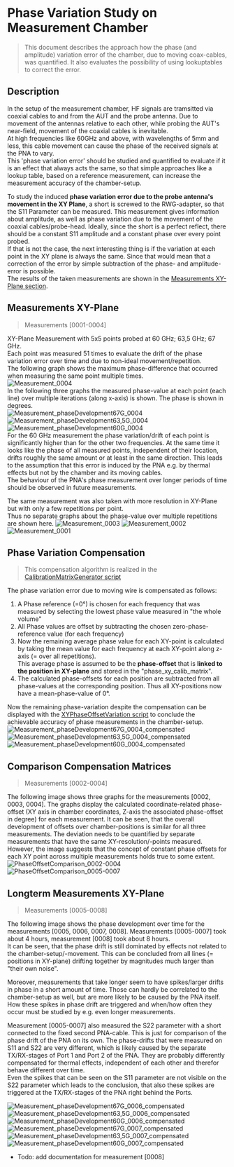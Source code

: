 # Phase Variation Study on Measurement Chamber
> This document describes the approach how the phase (and amplitude) variation error of the chamber, due to moving coax-cables, 
> was quantified. It also evaluates the possibility of using lookuptables to correct the error.

## Description
In the setup of the measurement chamber, HF signals are tramsitted via coaxial cables to and from the AUT and 
the probe antenna. Due to movement of the antennas relative to each other, while probing the AUT's near-field, 
movement of the coaxial cables is inevitable.  
At high frequencies like 60GHz and above, with wavelengths of 5mm and less, this cable movement can cause the phase
of the received signals at the PNA to vary.  
This 'phase variation error' should be studied and quantified to evaluate if it is an effect that always acts the same, 
so that simple approaches like a lookup table, based on a reference measurement, can increase the measurement accuracy 
of the chamber-setup.

To study the induced **phase variation error due to the probe antenna's movement in the XY Plane**, a short is screwed to 
the RWG-adapter, so that the S11 Parameter can be measured. This measurement gives information about amplitude, as well 
as phase variation due to the movement of the coaxial cables/probe-head. Ideally, since the short is a perfect reflect,
there should be a constant S11 amplitude and a constant phase over every point probed.  
If that is not the case, the next interesting thing is if the variation at each point in the XY plane is always the
same. Since that would mean that a correction of the error by simple subtraction of the phase- and amplitude-error is possible.  
The results of the taken measurements are shown in the [Measurements XY-Plane section](#measurements-xy-plane).

## Measurements XY-Plane 
> Measurements [0001-0004]

XY-Plane Measurement with 5x5 points probed at 60 GHz; 63,5 GHz; 67 GHz.  
Each point was measured 51 times to evaluate the drift of the phase variation error over time and due to 
non-ideal movement/repetition.  
The following graph shows the maximum phase-difference that occurred when measuring the same point multiple times.  
![Measurement_0004](/docs/Phase%20Variation%20Study/Figures/FreqOffsetVariationStudy_0004.png)  
In the following three graphs the measured phase-value at each point (each line) over multiple iterations 
(along x-axis) is shown. The phase is shown in degrees.  
![Measurement_phaseDevelopment67G_0004](/docs/Phase%20Variation%20Study/Figures/Phase_measured_for_each_XY-Point_67.0_GHz_0004.png)
![Measurement_phaseDevelopment63,5G_0004](/docs/Phase%20Variation%20Study/Figures/Phase_measured_for_each_XY-Point_63.5_GHz_0004.png)
![Measurement_phaseDevelopment60G_0004](/docs/Phase%20Variation%20Study/Figures/Phase_measured_for_each_XY-Point_60.0_GHz_0004.png)  
For the 60 GHz measurement the phase variation/drift of each point is significantly higher than for the other two frequencies. At the same time it looks 
like the phase of all measured points, independent of their location, drifts roughly the same amount or at least in 
the same direction. This leads to the assumption that this error is induced by the PNA e.g. by thermal effects but not 
by the chamber and its moving cables.  
The behaviour of the PNA's phase measurement over longer periods of time should be observed in future measurements. 

The same measurement was also taken with more resolution in XY-Plane but with only a few repetitions per point.  
Thus no separate graphs about the phase-value over multiple repetitions are shown here.
![Measurement_0003](/docs/Phase%20Variation%20Study/Figures/FreqOffsetVariationStudy_0003.png)
![Measurement_0002](/docs/Phase%20Variation%20Study/Figures/FreqOffsetVariationStudy_0002.png)
![Measurement_0001](/docs/Phase%20Variation%20Study/Figures/FreqOffsetVariationStudy_0001.png)

## Phase Variation Compensation
> This compensation algorithm is realized in the [CalibrationMatrixGenerator script](/SpecialScripts/CalibrationMatrixGenerator.py)

The phase variation error due to moving wire is compensated as follows:
1. A Phase reference (=0°) is chosen for each frequency that was measured by selecting the lowest phase value measured in "the whole volume"
2. All Phase values are offset by subtracting the chosen zero-phase-reference value (for each frequency)
3. Now the remaining average phase value for each XY-point is calculated by taking the mean value for each frequency at each XY-point along z-axis (= over all repetitions).  
    This average phase is assumed to be the **phase-offset** that is **linked to the position in XY-plane** and stored in the "phase_xy_calib_matrix".
4. The calculated phase-offsets for each position are subtracted from all phase-values at the corresponding position. Thus all XY-positions now have a mean-phase-value of 0°.  

Now the remaining phase-variation despite the compensation can be displayed with the [XYPhaseOffsetVariation script](/SpecialScripts/XYPhaseOffsetVariation.py) to conclude the achievable
accuracy of phase measurements in the chamber-setup.
![Measurement_phaseDevelopment67G_0004_compensated](/docs/Phase%20Variation%20Study/Figures/Phase_measured_for_each_XY-Point_67.0_GHz_0004_compensated.png)
![Measurement_phaseDevelopment63,5G_0004_compensated](/docs/Phase%20Variation%20Study/Figures/Phase_measured_for_each_XY-Point_63.5_GHz_0004_compensated.png)
![Measurement_phaseDevelopment60G_0004_compensated](/docs/Phase%20Variation%20Study/Figures/Phase_measured_for_each_XY-Point_60.0_GHz_0004_compensated.png)  

## Comparison Compensation Matrices
> Measurements [0002-0004]

The following image shows three graphs for the measurements [0002, 0003, 0004].
The graphs display the calculated coordinate-related phase-offset (XY axis in chamber coordinates, Z-axis the 
associated phase-offset in degree) for each measurement.
It can be seen, that the overall development of offsets over chamber-positions is similar for all three measurements.
The deviation needs to be quantified by separate measurements that have the same XY-resolution/-points measured.
However, the image suggests that the concept of constant phase offsets for each XY point across multiple measurements 
holds true to some extent.
![PhaseOffsetComparison_0002-0004](/docs/Phase%20Variation%20Study/Figures/Phase_Calibration_Matrix_Comparison_0002_0003_0004.png)
![PhaseOffsetComparison_0005-0007](/docs/Phase%20Variation%20Study/Figures/Phase_Calibration_Matrix_Comparison_0005_0006_0007.png)

## Longterm Measurements XY-Plane
> Measurements [0005-0008]

The following image shows the phase development over time for the measurements [0005, 0006, 0007, 0008].
Measurements [0005-0007] took about 4 hours, measurement [0008] took about 8 hours.  
It can be seen, that the phase drift is still dominated by effects not related to the chamber-setup/-movement.
This can be concluded from all lines (= positions in XY-plane) drifting together by magnitudes much larger than "their own noise".

Moreover, measurements that take longer seem to have spikes/larger drifts in phase in a short amount of time.
Those can hardly be correlated to the chamber-setup as well, but are more likely to be caused by the PNA itself.
How these spikes in phase drift are triggered and when/how often they occur must be studied by e.g. even longer measurements.

Measurement [0005-0007] also measured the S22 parameter with a short connected to the fixed second PNA-cable.
This is just for comparison of the phase drift of the PNA on its own. The phase-drifts that were measured on S11 and S22 are
very different, which is likely caused by the separate TX/RX-stages of Port 1 and Port 2 of the PNA. They are probably
differently compensated for thermal effects, independent of each other and therefor behave different over time.  
Even the spikes that can be seen on the S11 parameter are not visible on the S22 parameter which leads to the conclusion,
that also these spikes are triggered at the TX/RX-stages of the PNA right behind the Ports.

![Measurement_phaseDevelopment67G_0006_compensated](/docs/Phase%20Variation%20Study/Figures/Phase_measured_for_each_XY-Point_67.0_GHz_0006_compensated.png)
![Measurement_phaseDevelopment63,5G_0006_compensated](/docs/Phase%20Variation%20Study/Figures/Phase_measured_for_each_XY-Point_63.5_GHz_0006_compensated.png)
![Measurement_phaseDevelopment60G_0006_compensated](/docs/Phase%20Variation%20Study/Figures/Phase_measured_for_each_XY-Point_60.0_GHz_0006_compensated.png)  
![Measurement_phaseDevelopment67G_0007_compensated](/docs/Phase%20Variation%20Study/Figures/Phase_measured_for_each_XY-Point_67.0_GHz_0007_compensated.png)
![Measurement_phaseDevelopment63,5G_0007_compensated](/docs/Phase%20Variation%20Study/Figures/Phase_measured_for_each_XY-Point_63.5_GHz_0007_compensated.png)
![Measurement_phaseDevelopment60G_0007_compensated](/docs/Phase%20Variation%20Study/Figures/Phase_measured_for_each_XY-Point_60.0_GHz_0007_compensated.png)  

- Todo: add documentation for measurement [0008]